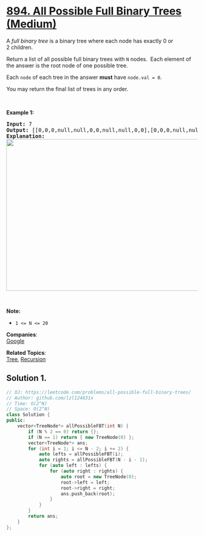 # [894. All Possible Full Binary Trees (Medium)](https://leetcode.com/problems/all-possible-full-binary-trees/)

<p>A <em>full binary tree</em>&nbsp;is a binary tree where each node has exactly 0 or 2&nbsp;children.</p>

<p>Return a list of all possible full binary trees with <code>N</code> nodes.&nbsp; Each element of the answer is the root node of one possible tree.</p>

<p>Each <code>node</code> of each&nbsp;tree in the answer <strong>must</strong> have <code>node.val = 0</code>.</p>

<p>You may return the final list of trees in any order.</p>

<p>&nbsp;</p>

<p><strong>Example 1:</strong></p>

<pre><strong>Input: </strong><span id="example-input-1-1">7</span>
<strong>Output: </strong><span id="example-output-1">[[0,0,0,null,null,0,0,null,null,0,0],[0,0,0,null,null,0,0,0,0],[0,0,0,0,0,0,0],[0,0,0,0,0,null,null,null,null,0,0],[0,0,0,0,0,null,null,0,0]]</span>
<strong>Explanation:</strong>
<img alt="" src="https://s3-lc-upload.s3.amazonaws.com/uploads/2018/08/22/fivetrees.png" style="width: 700px; height: 400px;">
</pre>

<p>&nbsp;</p>

<p><strong>Note:</strong></p>

<ul>
	<li><code>1 &lt;= N &lt;= 20</code></li>
</ul>


**Companies**:  
[Google](https://leetcode.com/company/google)

**Related Topics**:  
[Tree](https://leetcode.com/tag/tree/), [Recursion](https://leetcode.com/tag/recursion/)

## Solution 1.

```cpp
// OJ: https://leetcode.com/problems/all-possible-full-binary-trees/
// Author: github.com/lzl124631x
// Time: O(2^N)
// Space: O(2^N)
class Solution {
public:
    vector<TreeNode*> allPossibleFBT(int N) {
        if (N % 2 == 0) return {};
        if (N == 1) return { new TreeNode(0) };
        vector<TreeNode*> ans;
        for (int i = 1; i <= N - 2; i += 2) {
            auto lefts = allPossibleFBT(i);
            auto rights = allPossibleFBT(N - i - 1);
            for (auto left : lefts) {
                for (auto right : rights) {
                    auto root = new TreeNode(0);
                    root->left = left;
                    root->right = right;
                    ans.push_back(root);
                }
            }
        }
        return ans;
    }
};
```